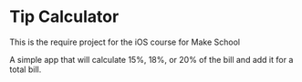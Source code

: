# Tip Calculator

This is the require project for the iOS course for Make School

A simple app that will calculate 15%, 18%, or 20% of the bill and add it for a total bill.
